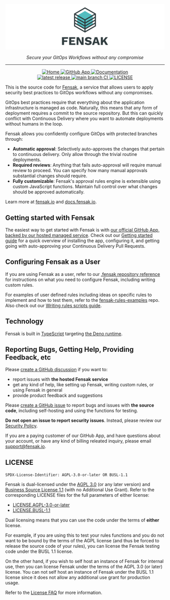 <p align="center">
  <a href="https://fensak.io">
    <picture>
      <source media="(prefers-color-scheme: dark)" srcset="https://github.com/fensak-io/assets/raw/main/imgs/logo_color_bgcolor_v_print_long.png?raw=true">
      <img
        alt="Fensak"
        src="https://github.com/fensak-io/assets/raw/main/imgs/logo_color_bgtransparent_v_print_long.png?raw=true"
      >
    <picture>
  </a>
</p>

<p align="center">
  <em>Secure your GitOps Workflows without any compromise</em>
</p>

---

<p align="center">
  <a href="https://fensak.io">
    <img alt="Home" src="https://img.shields.io/badge/Home-fensak.io-53bdbf?style=for-the-badge">
  </a>
  <a href="https://github.com/apps/fensak-app">
    <img alt="GitHub App" src="https://img.shields.io/badge/GitHub_App-Fensak_App-53bdbf?style=for-the-badge">
  </a>
  <a href="https://docs.fensak.io">
    <img alt="Documentation" src="https://img.shields.io/badge/docs-docs.fensak.io-blue?style=for-the-badge">
  </a>
  <br/>
  <a href="https://github.com/fensak-io/fensak/releases/latest">
    <img alt="latest release" src="https://img.shields.io/github/v/release/fensak-io/fensak?style=for-the-badge">
  </a>
  <a href="https://github.com/fensak-io/fensak/actions/workflows/lint-test.yml?query=branch%3Amain">
    <img alt="main branch CI" src="https://img.shields.io/github/actions/workflow/status/fensak-io/fensak/lint-test.yml?branch=main&logo=github&label=CI&style=for-the-badge">
  </a>
  <a href="https://github.com/fensak-io/fensak/blob/main/LICENSE">
    <img alt="LICENSE" src="https://img.shields.io/badge/LICENSE-AGPL_3.0_OR_BUSL_1.1-orange?style=for-the-badge">
  </a>
</p>

This is the source code for [Fensak](https://fensak.io), a service that allows users to apply security best practices to
GitOps workflows without any compromises.

GitOps best practices require that everything about the application infrastructure is managed as code. Naturally, this means that any form of deployment requires a commit to the source repository. But this can quickly conflict with Continuous Delivery where you want to automate deployments without humans in the loop.

Fensak allows you confidently configure GitOps with protected branches through:

- **Automatic approval**: Selectively auto-approves the changes that pertain to continuous delivery. Only allow through the trivial routine deployments.
- **Required reviews**: Anything that fails auto-approval will require manual review to proceed. You can specify how many manual approvals substantial changes should require.
- **Fully customizable**: Fensak's approval rules engine is extensible using custom JavaScript functions. Maintain full control over what changes should be approved automatically.

Learn more at [fensak.io](https://fensak.io) and [docs.fensak.io](https://docs.fensak.io).


## Getting started with Fensak

The easiest way to get started with Fensak is with [our official GitHub App, backed by our hosted managed
service](https://github.com/apps/fensak-app). Check out our [Getting started
guide](https://docs.fensak.io/docs/getting-started) for a quick overview of installing the app, configuring it, and
getting going with auto-approving your Continuous Delivery Pull Requests.


## Configuring Fensak as a User

If you are using Fensak as a user, refer to our [.fensak repository
reference](https://docs.fensak.io/docs/dotfensak-repo) for instructions on what you need to configure Fensak, including
writing custom rules.

For examples of user defined rules including ideas on specific rules to implement and how to test them, refer to the
[fensak-rules-examples](https://github.com/fensak-io/fensak-rules-examples) repo. Also check out our [Writing rules
scripts guide](https://docs.fensak.io/docs/writing-rules).


## Technology

Fensak is built in [TypeScript](https://www.typescriptlang.org) targeting [the Deno runtime](https://deno.com).


## Reporting Bugs, Getting Help, Providing Feedback, etc

Please [create a GitHub discussion](https://github.com/orgs/fensak-io/discussions/new/choose) if you want to:
- report issues with **the hosted Fensak service**
- get any kind of help, like setting up Fensak, writing custom rules, or using Fensak in general
- provide product feedback and suggestions

Please [create a GitHub issue](https://github.com/fensak-io/fensak/issues/new/choose) to report bugs and issues with
**the source code**, including self-hosting and using the functions for testing.

**Do not open an issue to report security issues**. Instead, please review our [Security
Policy](https://github.com/fensak-io/fensak/security/policy).

If you are a paying customer of our GitHub App, and have questions about your account, or have any kind of billing
releated inquiry, please email [support@fensak.io](mailto:support@fensak.io).


## LICENSE

`SPDX-License-Identifier: AGPL-3.0-or-later OR BUSL-1.1`

Fensak is dual-licensed under the [AGPL 3.0](https://www.gnu.org/licenses/agpl-3.0.en.html) (or any later version) and
[Business Source License 1.1](https://mariadb.com/bsl-faq-adopting/) (with no Additional Use Grant). Refer to the
corresponding LICENSE files for the full parameters of either license:

- [LICENSE.AGPL-3.0-or-later](/LICENSE.AGPL-3.0-or-later)
- [LICENSE.BUSL-1.1](/LICENSE.BUSL-1.1)

Dual licensing means that you can use the code under the terms of **either** license.

For example, if you are using this to test your rules functions and you do not want to be bound by the terms of the AGPL
license (and thus be forced to release the source code of your rules), you can license the Fensak testing code under the
BUSL 1.1 license.

On the other hand, if you wish to self host an instance of Fensak for internal use, then you can license Fensak under
the terms of the AGPL 3.0 (or later) license. You can not self host an instance of Fensak under the BUSL 1.1 license
since it does not allow any additional use grant for production usage.

Refer to the [License FAQ](https://docs.fensak.io/docs/license-faq/) for more information.
